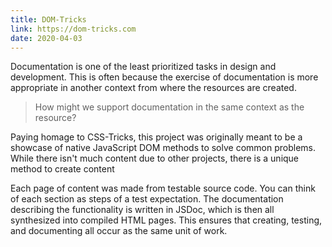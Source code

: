 ```yaml
---
title: DOM-Tricks
link: https://dom-tricks.com
date: 2020-04-03
---
```


Documentation is one of the least prioritized tasks in design and development. This is often because the exercise of documentation is more appropriate in another context from where the resources are created.

> How might we support documentation in the same context as the resource?

Paying homage to CSS-Tricks, this project was originally meant to be a showcase of native JavaScript DOM methods to solve common problems. While there isn't much content due to other projects, there is a unique method to create content

Each page of content was made from testable source code. You can think of each section as steps of a test expectation. The documentation describing the functionality is written in JSDoc, which is then all synthesized into compiled HTML pages. This ensures that creating, testing, and documenting all occur as the same unit of work.